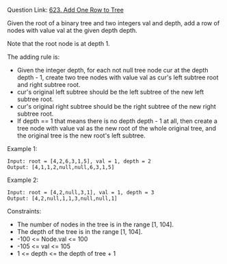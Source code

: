 Question Link: [623. Add One Row to Tree](https://leetcode.com/problems/add-one-row-to-tree/)

Given the root of a binary tree and two integers val and depth, add a row of nodes with value val at the given depth depth.

Note that the root node is at depth 1.

The adding rule is:

* Given the integer depth, for each not null tree node cur at the depth depth - 1, create two tree nodes with value val as cur's left subtree root and right subtree root.
* cur's original left subtree should be the left subtree of the new left subtree root.
* cur's original right subtree should be the right subtree of the new right subtree root.
* If depth == 1 that means there is no depth depth - 1 at all, then create a tree node with value val as the new root of the whole original tree, and the original tree is the new root's left subtree.
 

Example 1:
```
Input: root = [4,2,6,3,1,5], val = 1, depth = 2
Output: [4,1,1,2,null,null,6,3,1,5]
```
Example 2:
```
Input: root = [4,2,null,3,1], val = 1, depth = 3
Output: [4,2,null,1,1,3,null,null,1]
``` 

Constraints:

* The number of nodes in the tree is in the range [1, 104].
* The depth of the tree is in the range [1, 104].
* -100 <= Node.val <= 100
* -105 <= val <= 105
* 1 <= depth <= the depth of tree + 1